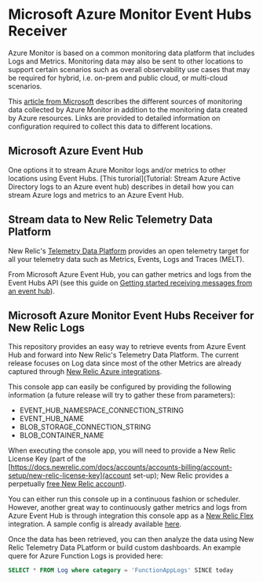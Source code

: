 # Microsoft Azure Monitor Event Hubs Receiver

Azure Monitor is based on a common monitoring data platform that includes Logs and Metrics. Monitoring data may also be sent to other locations to support certain scenarios such as overall observability use cases that may be required for hybrid, i.e. on-prem and public cloud, or multi-cloud scenarios.

This [article from Microsoft](https://docs.microsoft.com/en-us/azure/azure-monitor/platform/data-sources) describes the different sources of monitoring data collected by Azure Monitor in addition to the monitoring data created by Azure resources. Links are provided to detailed information on configuration required to collect this data to different locations.

## Microsoft Azure Event Hub

One options it to stream Azure Monitor logs and/or metrics to other locations using Event Hubs. [This turorial](Tutorial: Stream Azure Active Directory logs to an Azure event hub) describes in detail how you can stream Azure logs and metrics to an Azure Event Hub.

## Stream data to New Relic Telemetry Data Platform

New Relic's [Telemetry Data Platform](https://newrelic.com/platform/telemetry-data-platform) provides an open telemetry target for all your telemetry data such as Metrics, Events, Logs and Traces (MELT).

From Microsoft Azure Event Hub, you can gather metrics and logs from the Event Hubs API (see this guide on [Getting started receiving messages from an event hub](https://docs.microsoft.com/en-us/azure/event-hubs/event-hubs-dotnet-standard-getstarted-send)).

## Microsoft Azure Monitor Event Hubs Receiver for New Relic Logs

This repository provides an easy way to retrieve events from Azure Event Hub and forward into New Relic's Telemetry Data Platform. The current release focuses on Log data since most of the other Metrics are already captured through [New Relic Azure integrations](https://docs.newrelic.com/docs/integrations/microsoft-azure-integrations/getting-started/introduction-azure-monitoring-integrations).

This console app can easily be configured by providing the following information (a future release will try to gather these from parameters):
- EVENT_HUB_NAMESPACE_CONNECTION_STRING
- EVENT_HUB_NAME
- BLOB_STORAGE_CONNECTION_STRING
- BLOB_CONTAINER_NAME

When executing the console app, you will need to provide a New Relic License Key (part of the [https://docs.newrelic.com/docs/accounts/accounts-billing/account-setup/new-relic-license-key](account set-up); New Relic provides a perpetually [free New Relic account](https://newrelic.com/signup)). 

You can either run this console up in a continuous fashion or scheduler. However, another great way to continuously gather metrics and logs from Azure Event Hub is through integration this console app as a [New Relic Flex](https://github.com/newrelic/nri-flex) integration. A sample config is already available [here](https://github.com/harrykimpel/nri-flex/blob/master/examples/microsoft-azure-monitor-logs.yml).

Once the data has been retrieved, you can then analyze the data using New Relic Telemetry Data PLatform or build custom dashboards. An example quere for Azure Function Logs is provided here:

```SQL
SELECT * FROM Log where category = 'FunctionAppLogs' SINCE today
```
